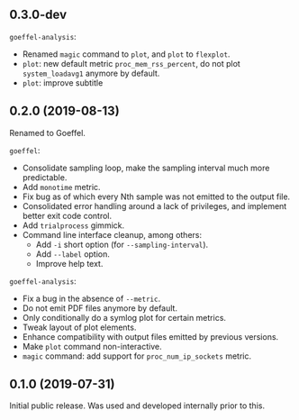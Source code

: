
## 0.3.0-dev

`goeffel-analysis`:

- Renamed `magic` command to `plot`, and `plot` to `flexplot`.
- `plot`: new default metric `proc_mem_rss_percent`, do not plot `system_loadavg1` anymore by default.
- `plot`: improve subtitle


## 0.2.0 (2019-08-13)

Renamed to Goeffel.

`goeffel`:

- Consolidate sampling loop, make the sampling interval much more predictable.
- Add `monotime` metric.
- Fix bug as of which every Nth sample was not emitted to the output file.
- Consolidated error handling around a lack of privileges, and implement better exit code control.
- Add `trialprocess` gimmick.
- Command line interface cleanup, among others:
    - Add `-i` short option (for `--sampling-interval`).
    - Add `--label` option.
    - Improve help text.

`goeffel-analysis`:

- Fix a bug in the absence of `--metric`.
- Do not emit PDF files anymore by default.
- Only conditionally do a symlog plot for certain metrics.
- Tweak layout of plot elements.
- Enhance compatibility with output files emitted by previous versions.
- Make `plot` command non-interactive.
- `magic` command: add support for `proc_num_ip_sockets` metric.


## 0.1.0 (2019-07-31)

Initial public release. Was used and developed internally prior to this.